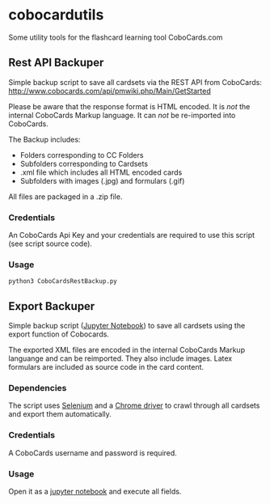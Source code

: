 # cobocardutils
Some utility tools for the flashcard learning tool CoboCards.com

## Rest API Backuper

Simple backup script to save all cardsets via the REST API from CoboCards: http://www.cobocards.com/api/pmwiki.php/Main/GetStarted

Please be aware that the response format is HTML encoded. It is *not* the internal CoboCards Markup language.  It can *not* be re-imported into CoboCards. 

The Backup includes:
* Folders corresponding to CC Folders
* Subfolders corresponding to Cardsets
* .xml file which includes all HTML encoded cards
* Subfolders with images (.jpg) and formulars (.gif)

All files are packaged in a .zip file.

### Credentials

An CoboCards Api Key and your credentials are required to use this script (see script source code).

### Usage

`python3 CoboCardsRestBackup.py`

## Export Backuper

Simple backup script ([Jupyter Notebook](https://jupyter.org/)) to save all cardsets using the export function of Cobocards.

The exported XML files are encoded in the internal CoboCards Markup languange and can be reimported. They also include images. Latex formulars are included as source code in the card content.

### Dependencies

The script uses [Selenium](https://selenium-python.readthedocs.io/) and a [Chrome driver](https://chromedriver.storage.googleapis.com/index.html) to crawl through all cardsets and export them automatically.

### Credentials

A CoboCards username and password is required.

### Usage

Open it as a [jupyter notebook](https://jupyter.org/) and execute all fields.
